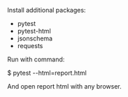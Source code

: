 Install additional packages:
* pytest
* pytest-html
* jsonschema
* requests

Run with command: 

$ pytest --html=report.html

And open report html with any browser.